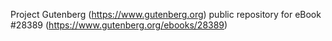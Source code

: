 Project Gutenberg (https://www.gutenberg.org) public repository for eBook #28389 (https://www.gutenberg.org/ebooks/28389)
